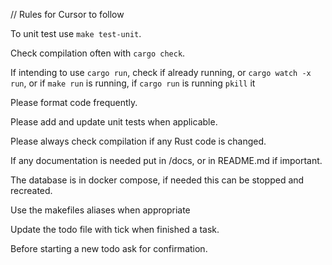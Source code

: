 // Rules for Cursor to follow

To unit test use `make test-unit`.

Check compilation often with `cargo check`.

If intending to use `cargo run`, check if already running, or `cargo watch -x run`, or if `make run` is running, if `cargo run` is running `pkill` it 

Please format code frequently.

Please add and update unit tests when applicable.

Please always check compilation if any Rust code is changed.

If any documentation is needed put in /docs, or in README.md if important.

The database is in docker compose, if needed this can be stopped and recreated.

Use the makefiles aliases when appropriate

Update the todo file with tick when finished a task.

Before starting a new todo ask for confirmation.
